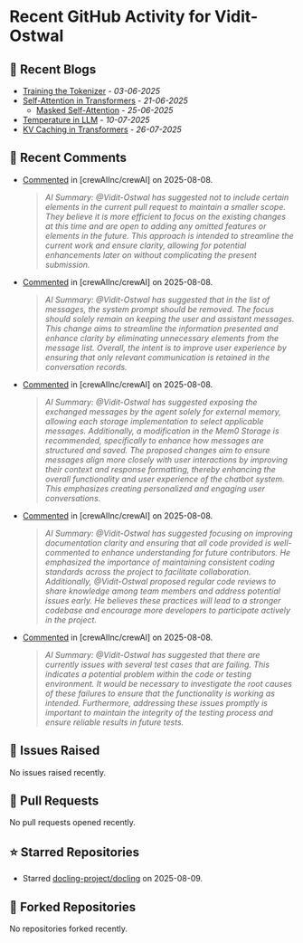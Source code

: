 # Recent GitHub Activity for Vidit-Ostwal

## 📝 Recent Blogs
- [Training the Tokenizer](https://www.notion.so/207e478805d48090b34fcc5c8e8c3c01?v=207e478805d480cfac6c000ca3c80482) - *03-06-2025*
- [Self-Attention in Transformers](https://www.notion.so/viditostwal/Self-Attention-in-Transformers-216e478805d48005b515fac90e1d76e0) - *21-06-2025*
  - [Masked Self-Attention](https://www.notion.so/viditostwal/Self-Attention-in-Transformers-216e478805d48005b515fac90e1d76e0) - *25-06-2025*
- [Temperature in LLM](https://open.substack.com/pub/viditostwal/p/how-does-temperature-changes-the?r=m52qu&utm_campaign=post&utm_medium=web&showWelcomeOnShare=false) - *10-07-2025*
- [KV Caching in Transformers](https://open.substack.com/pub/viditostwal/p/kv-key-value-cache-in-transformers?r=m52qu&utm_campaign=post&utm_medium=web&showWelcomeOnShare=false) - *26-07-2025*
## 💬 Recent Comments
- [Commented](https://github.com/crewAIInc/crewAI/pull/3290#issuecomment-3168674395) in [crewAIInc/crewAI] on 2025-08-08.
  > *AI Summary: @Vidit-Ostwal has suggested not to include certain elements in the current pull request to maintain a smaller scope. They believe it is more efficient to focus on the existing changes at this time and are open to adding any omitted features or elements in the future. This approach is intended to streamline the current work and ensure clarity, allowing for potential enhancements later on without complicating the present submission.*
- [Commented](https://github.com/crewAIInc/crewAI/pull/3290#issuecomment-3168621637) in [crewAIInc/crewAI] on 2025-08-08.
  > *AI Summary: @Vidit-Ostwal has suggested that in the list of messages, the system prompt should be removed. The focus should solely remain on keeping the user and assistant messages. This change aims to streamline the information presented and enhance clarity by eliminating unnecessary elements from the message list. Overall, the intent is to improve user experience by ensuring that only relevant communication is retained in the conversation records.*
- [Commented](https://github.com/crewAIInc/crewAI/pull/3290#issuecomment-3168612374) in [crewAIInc/crewAI] on 2025-08-08.
  > *AI Summary: @Vidit-Ostwal has suggested exposing the exchanged messages by the agent solely for external memory, allowing each storage implementation to select applicable messages. Additionally, a modification in the Mem0 Storage is recommended, specifically to enhance how messages are structured and saved. The proposed changes aim to ensure messages align more closely with user interactions by improving their context and response formatting, thereby enhancing the overall functionality and user experience of the chatbot system. This emphasizes creating personalized and engaging user conversations.*
- [Commented](https://github.com/crewAIInc/crewAI/pull/3294#issuecomment-3167722072) in [crewAIInc/crewAI] on 2025-08-08.
  > *AI Summary: @Vidit-Ostwal has suggested focusing on improving documentation clarity and ensuring that all code provided is well-commented to enhance understanding for future contributors. He emphasized the importance of maintaining consistent coding standards across the project to facilitate collaboration. Additionally, @Vidit-Ostwal proposed regular code reviews to share knowledge among team members and address potential issues early. He believes these practices will lead to a stronger codebase and encourage more developers to participate actively in the project.*
- [Commented](https://github.com/crewAIInc/crewAI/pull/3294#issuecomment-3167715855) in [crewAIInc/crewAI] on 2025-08-08.
  > *AI Summary: @Vidit-Ostwal has suggested that there are currently issues with several test cases that are failing. This indicates a potential problem within the code or testing environment. It would be necessary to investigate the root causes of these failures to ensure that the functionality is working as intended. Furthermore, addressing these issues promptly is important to maintain the integrity of the testing process and ensure reliable results in future tests.*

## 🐛 Issues Raised
No issues raised recently.

## 🚀 Pull Requests
No pull requests opened recently.

## ⭐ Starred Repositories
- Starred [docling-project/docling](https://github.com/docling-project/docling) on 2025-08-09.

## 🍴 Forked Repositories
No repositories forked recently.
